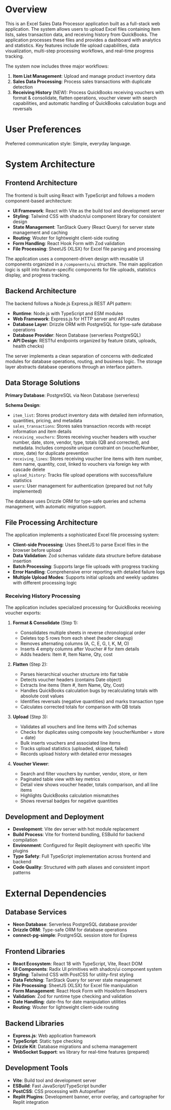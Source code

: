 # Overview

This is an Excel Sales Data Processor application built as a full-stack web application. The system allows users to upload Excel files containing item lists, sales transaction data, and receiving history from QuickBooks. The application processes these files and provides a dashboard with analytics and statistics. Key features include file upload capabilities, data visualization, multi-step processing workflows, and real-time progress tracking.

The system now includes three major workflows:
1. **Item List Management**: Upload and manage product inventory data
2. **Sales Data Processing**: Process sales transactions with duplicate detection
3. **Receiving History** (NEW): Process QuickBooks receiving vouchers with format & consolidate, flatten operations, voucher viewer with search capabilities, and automatic handling of QuickBooks calculation bugs and reversals

# User Preferences

Preferred communication style: Simple, everyday language.

# System Architecture

## Frontend Architecture

The frontend is built using React with TypeScript and follows a modern component-based architecture:

- **UI Framework**: React with Vite as the build tool and development server
- **Styling**: Tailwind CSS with shadcn/ui component library for consistent design
- **State Management**: TanStack Query (React Query) for server state management and caching
- **Routing**: Wouter for lightweight client-side routing
- **Form Handling**: React Hook Form with Zod validation
- **File Processing**: SheetJS (XLSX) for Excel file parsing and processing

The application uses a component-driven design with reusable UI components organized in a `/components/ui` structure. The main application logic is split into feature-specific components for file uploads, statistics display, and progress tracking.

## Backend Architecture

The backend follows a Node.js Express.js REST API pattern:

- **Runtime**: Node.js with TypeScript and ESM modules
- **Web Framework**: Express.js for HTTP server and API routes
- **Database Layer**: Drizzle ORM with PostgreSQL for type-safe database operations
- **Database Provider**: Neon Database (serverless PostgreSQL)
- **API Design**: RESTful endpoints organized by feature (stats, uploads, health checks)

The server implements a clean separation of concerns with dedicated modules for database operations, routing, and business logic. The storage layer abstracts database operations through an interface pattern.

## Data Storage Solutions

**Primary Database**: PostgreSQL via Neon Database (serverless)

**Schema Design**:
- `item_list`: Stores product inventory data with detailed item information, quantities, pricing, and metadata
- `sales_transactions`: Stores sales transaction records with receipt information and item details
- `receiving_vouchers`: Stores receiving voucher headers with voucher number, date, store, vendor, type, totals (QB and corrected), and metadata. Includes composite unique constraint on (voucherNumber, store, date) for duplicate prevention
- `receiving_lines`: Stores receiving voucher line items with item number, item name, quantity, cost, linked to vouchers via foreign key with cascade delete
- `upload_history`: Tracks file upload operations with success/failure statistics
- `users`: User management for authentication (prepared but not fully implemented)

The database uses Drizzle ORM for type-safe queries and schema management, with automatic migration support.

## File Processing Architecture

The application implements a sophisticated Excel file processing system:

- **Client-side Processing**: Uses SheetJS to parse Excel files in the browser before upload
- **Data Validation**: Zod schemas validate data structure before database insertion
- **Batch Processing**: Supports large file uploads with progress tracking
- **Error Handling**: Comprehensive error reporting with detailed failure logs
- **Multiple Upload Modes**: Supports initial uploads and weekly updates with different processing logic

### Receiving History Processing

The application includes specialized processing for QuickBooks receiving voucher exports:

1. **Format & Consolidate** (Step 1):
   - Consolidates multiple sheets in reverse chronological order
   - Deletes top 5 rows from each sheet (header cleanup)
   - Removes alternating columns (A, C, E, G, I, K, M, O)
   - Inserts 4 empty columns after Voucher # for item details
   - Adds headers: Item #, Item Name, Qty, cost

2. **Flatten** (Step 2):
   - Parses hierarchical voucher structure into flat table
   - Detects voucher headers (contains Date object)
   - Extracts line items (Item #, Item Name, Qty, Cost)
   - Handles QuickBooks calculation bugs by recalculating totals with absolute cost values
   - Identifies reversals (negative quantities) and marks transaction type
   - Calculates corrected totals for comparison with QB totals

3. **Upload** (Step 3):
   - Validates all vouchers and line items with Zod schemas
   - Checks for duplicates using composite key (voucherNumber + store + date)
   - Bulk inserts vouchers and associated line items
   - Tracks upload statistics (uploaded, skipped, failed)
   - Records upload history with detailed error messages

4. **Voucher Viewer**:
   - Search and filter vouchers by number, vendor, store, or item
   - Paginated table view with key metrics
   - Detail view shows voucher header, totals comparison, and all line items
   - Highlights QuickBooks calculation mismatches
   - Shows reversal badges for negative quantities

## Development and Deployment

- **Development**: Vite dev server with hot module replacement
- **Build Process**: Vite for frontend bundling, ESBuild for backend compilation
- **Environment**: Configured for Replit deployment with specific Vite plugins
- **Type Safety**: Full TypeScript implementation across frontend and backend
- **Code Quality**: Structured with path aliases and consistent import patterns

# External Dependencies

## Database Services
- **Neon Database**: Serverless PostgreSQL database provider
- **Drizzle ORM**: Type-safe ORM for database operations
- **connect-pg-simple**: PostgreSQL session store for Express

## Frontend Libraries
- **React Ecosystem**: React 18 with TypeScript, Vite, React DOM
- **UI Components**: Radix UI primitives with shadcn/ui component system
- **Styling**: Tailwind CSS with PostCSS for utility-first styling
- **Data Fetching**: TanStack Query for server state management
- **File Processing**: SheetJS (XLSX) for Excel file manipulation
- **Form Management**: React Hook Form with Hookform Resolvers
- **Validation**: Zod for runtime type checking and validation
- **Date Handling**: date-fns for date manipulation utilities
- **Routing**: Wouter for lightweight client-side routing

## Backend Libraries
- **Express.js**: Web application framework
- **TypeScript**: Static type checking
- **Drizzle Kit**: Database migrations and schema management
- **WebSocket Support**: ws library for real-time features (prepared)

## Development Tools
- **Vite**: Build tool and development server
- **ESBuild**: Fast JavaScript/TypeScript bundler
- **PostCSS**: CSS processing with Autoprefixer
- **Replit Plugins**: Development banner, error overlay, and cartographer for Replit integration